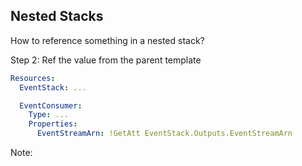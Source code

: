 ## Nested Stacks

How to reference something in a nested stack?

Step 2: Ref the value from the parent template

```yaml
Resources:
  EventStack: ...

  EventConsumer:
    Type: ...
    Properties:
      EventStreamArn: !GetAtt EventStack.Outputs.EventStreamArn
```

Note:

